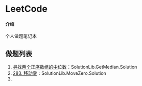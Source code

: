 # LeetCode

#### 介绍
个人做题笔记本



## 做题列表

1. [寻找两个正序数组的中位数](https://leetcode-cn.com/problems/median-of-two-sorted-arrays/)：SolutionLib.GetMedian.Solution
2. [283. 移动零](https://leetcode-cn.com/problems/move-zeroes/)：SolutionLib.MoveZero.Solution
3. 


